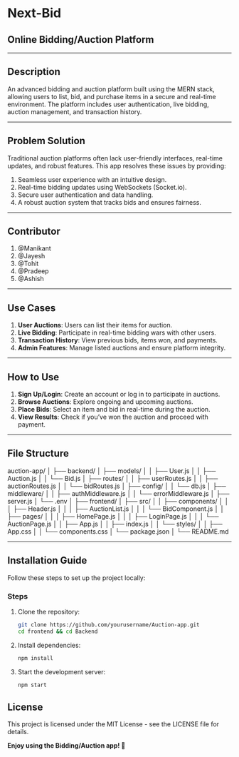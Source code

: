 # Next-Bid
 
## **Online Bidding/Auction Platform**

---

## **Description**
An advanced bidding and auction platform built using the MERN stack, allowing users to list, bid, and purchase items in a secure and real-time environment. The platform includes user authentication, live bidding, auction management, and transaction history.

---

## **Problem Solution**
Traditional auction platforms often lack user-friendly interfaces, real-time updates, and robust features. This app resolves these issues by providing:

1. Seamless user experience with an intuitive design.
2. Real-time bidding updates using WebSockets (Socket.io).
3. Secure user authentication and data handling.
4. A robust auction system that tracks bids and ensures fairness.

---

## **Contributor**
1. @Manikant
2. @Jayesh
3. @Tohit
4. @Pradeep
5. @Ashish

---

## **Use Cases**
1. **User Auctions**: Users can list their items for auction.
2. **Live Bidding**: Participate in real-time bidding wars with other users.
3. **Transaction History**: View previous bids, items won, and payments.
4. **Admin Features**: Manage listed auctions and ensure platform integrity.

---

## **How to Use**
1. **Sign Up/Login**: Create an account or log in to participate in auctions.
2. **Browse Auctions**: Explore ongoing and upcoming auctions.
3. **Place Bids**: Select an item and bid in real-time during the auction.
4. **View Results**: Check if you’ve won the auction and proceed with payment.

---

## **File Structure**

auction-app/
│
├── backend/
│   ├── models/
│   │   ├── User.js
│   │   ├── Auction.js
│   │   └── Bid.js
│   ├── routes/
│   │   ├── userRoutes.js
│   │   ├── auctionRoutes.js
│   │   └── bidRoutes.js
│   ├── config/
│   │   └── db.js
│   ├── middleware/
│   │   ├── authMiddleware.js
│   │   └── errorMiddleware.js
│   ├── server.js
│   └── .env
│
├── frontend/
│   ├── src/
│   │   ├── components/
│   │   │   ├── Header.js
│   │   │   ├── AuctionList.js
│   │   │   └── BidComponent.js
│   │   ├── pages/
│   │   │   ├── HomePage.js
│   │   │   ├── LoginPage.js
│   │   │   └── AuctionPage.js
│   │   ├── App.js
│   │   ├── index.js
│   │   └── styles/
│   │       ├── App.css
│   │       └── components.css
│   └── package.json
│
└── README.md


---
## **Installation Guide**
Follow these steps to set up the project locally:

### Steps

1. Clone the repository:
   ```bash
   git clone https://github.com/yourusername/Auction-app.git
   cd frontend && cd Backend
   ```
1. Install dependencies:
   ```bash
   npm install
   ```
1. Start the development server:
   ```bash
   npm start
   ```
## License
This project is licensed under the MIT License - see the LICENSE file for details.
   
**Enjoy using the Bidding/Auction app! 🚀**

